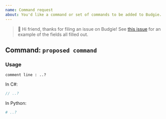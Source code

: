 ```yaml
---
name: Command request
about: You'd like a command or set of commands to be added to Budgie.
---
```


> 👋 Hi friend, thanks for filing an issue on Budgie!
See [this issue](https://github.com/budgielang/budgie/issues/629) for an example of the fields all filled out.

## Command: `proposed command`

<!-- What should this command look do? -->

### Usage

<!-- Using a Budgie code snippet or three, how would the command be used? -->
<!-- Which parameter(s) you believe the command should take, if any? -->

```budgie
comment line : ..?
```

<!-- How would this look in other languages? -->

In C#:

```csharp
// ..?
```

In Python:

```python
# ..?
```

